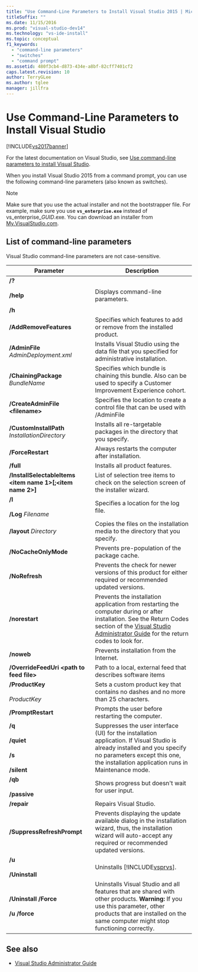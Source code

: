 ```yaml
---
title: "Use Command-Line Parameters to Install Visual Studio 2015 | Microsoft Docs"
titleSuffix: ""
ms.date: 11/15/2016
ms.prod: "visual-studio-dev14"
ms.technology: "vs-ide-install"
ms.topic: conceptual
f1_keywords:
  - "command-line parameters"
  - "switches"
  - "command prompt"
ms.assetid: 480f3cb4-d873-434e-a8bf-82cff7401cf2
caps.latest.revision: 10
author: TerryGLee
ms.author: tglee
manager: jillfra
---
```

# Use Command-Line Parameters to Install Visual Studio
[!INCLUDE[vs2017banner](../includes/vs2017banner.md)]

For the latest documentation on Visual Studio, see [Use command-line parameters to install Visual Studio](/visualstudio/install/use-command-line-parameters-to-install-visual-studio).

When you install Visual Studio 2015 from a command prompt, you can use the following command-line parameters (also known as switches).

> [!NOTE]
> Make sure that you use the actual installer and not the bootstrapper file. For example, make sure you use **`vs_enterprise.exe`** instead of vs_enterprise_*GUID*.exe. You can download an installer from [My.VisualStudio.com](https://my.visualstudio.com/downloads?q=visual%20studio%20enterprise%202015).

## List of command-line parameters

Visual Studio command-line parameters are not case-sensitive.

|Parameter|Description|
|---------------|-----------------|
|**/?**<br /><br /> **/help**<br /><br /> **/h**|Displays command-line parameters.|
|**/AddRemoveFeatures**|Specifies which features to add or remove from the installed product.|
|**/AdminFile** *AdminDeployment.xml*|Installs Visual Studio using the data file that you specified for administrative installation.|
|**/ChainingPackage** *BundleName*|Specifies which bundle is chaining this bundle. Also can be used to specify a Customer Improvement Experience cohort.|
|**/CreateAdminFile \<filename>**|Specifies the location to create a control file that can be used with /AdminFile|
|**/CustomInstallPath** *InstallationDirectory*|Installs all re-targetable packages in the directory that you specify.|
|**/ForceRestart**|Always restarts the computer after installation.|
|**/full**|Installs all product features.|
|**/InstallSelectableItems \<item name 1>[;\<item name 2>]**|List of selection tree items to check on the selection screen of the installer wizard.|
|**/l**<br /><br /> **/Log** *Filename*|Specifies a location for the log file.|
|**/layout** *Directory*|Copies the files on the installation media to the directory that you specify.|
|**/NoCacheOnlyMode**|Prevents pre-population of the package cache.|
|**/NoRefresh**|Prevents the check for newer versions of this product for either required or recommended updated versions.|
|**/norestart**|Prevents the installation application from restarting the computer during or after installation. See the Return Codes section of the [Visual Studio Administrator Guide](../install/visual-studio-administrator-guide.md) for the return codes to look for.|
|**/noweb**|Prevents installation from the Internet.|
|**/OverrideFeedUri \<path to feed file>**|Path to a local, external feed that describes software items|
|**/ProductKey**<br /><br /> *ProductKey*|Sets a custom product key that contains no dashes and no more than 25 characters.|
|**/PromptRestart**|Prompts the user before restarting the computer.|
|**/q**<br /><br /> **/quiet**<br /><br /> **/s**<br /><br /> **/silent**|Suppresses the user interface (UI) for the installation application. If Visual Studio is already installed and you specify no parameters except this one, the installation application runs in Maintenance mode.|
|**/qb**<br /><br /> **/passive**|Shows progress but doesn't wait for user input.|
|**/repair**|Repairs Visual Studio.|
|**/SuppressRefreshPrompt**|Prevents displaying the update available dialog in the installation wizard, thus, the installation wizard will auto-accept any required or recommended updated versions.|
|**/u**<br /><br /> **/Uninstall**|Uninstalls [!INCLUDE[vsprvs](../includes/vsprvs-md.md)].|
|**/Uninstall /Force**<br /><br /> **/u /force**|Uninstalls Visual Studio and all features that are shared with other products. **Warning:**  If you use this parameter, other products that are installed on the same computer might stop functioning correctly.|

## See also

- [Visual Studio Administrator Guide](../install/visual-studio-administrator-guide.md)